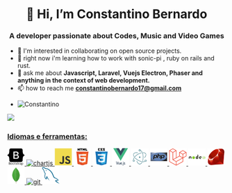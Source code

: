 <h1 align="center">👋 Hi, I’m Constantino Bernardo</h1>
<h3 align="center">A developer passionate about Codes, Music and Video Games </h3>

- 👀 I'm interested in collaborating on open source projects.
- 🌱 right now i'm learning how to work with sonic-pi , ruby ​​on rails and rust.
- 💬 ask me about **Javascript, Laravel, Vuejs Electron, Phaser and anything in the context of web development.**
- 📫 how to reach me
    **constantinobernardo17@gmail.com**
- <p align="left"> <img src="https://komarev.com/ghpvc/?username=ConstantinoBernardo&label=Profile%20views&color=0e75b6&style=flat" alt="Constantino" /> </p>

<div style="display:flex;">
  <a href="https://github.com/ConstantinoBernardo">
  
  <img height="180em" src="https://github-readme-stats.vercel.app/api/top-langs/?username=ConstantinoBernardo&layout=compact&langs_count=7&theme=tokyonight"/>
</div>


<h3 align="left">Idiomas e ferramentas:</h3>
  <p align="left">
    <a href="https://getbootstrap.com" target="_blank"> <img src="https://raw.githubusercontent.com/devicons/devicon/master/icons/bootstrap/bootstrap-plain-wordmark.svg" alt="bootstrap" width="40" height="40"/> </a>
    <a href ="https://www.chartjs.org" target="_blank"> <img src="https://www.chartjs.org/media/logo-title.svg" alt="chartjs" width="40 " height="40"/> </a>
    <a href="https://developer.mozilla.org/en-US/docs/Web/JavaScript" target="_blank"> <img src="https://raw.githubusercontent.com/devicons/devicon/master/icons/javascript/javascript-original.svg" alt="javascript" width="40" height="40"/> </a>
    <a href="https:// www.w3.org/html/" target="_blank"> <img src="https://raw.githubusercontent.com/devicons/devicon/master/icons/html5/html5-original-wordmark.svg" alt= "html5" width="40" height="40"/> </a>
    <a href="https://www.w3schools.com/css/" target="_blank"> <img src="https://raw.githubusercontent.com/devicons/devicon/master/icons/css3/css3-original-wordmark.svg" alt="css3" width="40" height="40"/> </a>
    <a href="https://vuejs.org/" target="_blank"> <img src="https://raw.githubusercontent.com/devicons/devicon/master/icons/vuejs/vuejs-original-wordmark.svg" alt="vuejs" width="40" height="40"/> </ a>
   <a href="https://www.electronjs.org" target="_blank"> <img src="https://raw.githubusercontent.com/devicons/devicon/master/icons/electron/electron-original.svg" alt="electron" width="40" height="40"/> </a>
    <a href="https://www.electronjs.org" target="_blank"> <img src="https://raw.githubusercontent.com/devicons/devicon/master/icons/php/php-original.svg" alt="electron" width="40" height="40"/> </a>
    <a href="https://www.electronjs.org" target="_blank"> <img src="https://raw.githubusercontent.com/devicons/devicon/master/icons/laravel/laravel-original.svg" alt="electron" width="40" height="40"/> </a>
  <a href="https://www.electronjs.org" target="_blank"> <img src="https://raw.githubusercontent.com/devicons/devicon/master/icons/nodejs/nodejs-original-wordmark.svg" alt="electron" width="40" height="40"/> </a>
     <a href="https://www.electronjs.org" target="_blank"> <img src="https://raw.githubusercontent.com/devicons/devicon/master/icons/ruby/ruby-original.svg" alt="electron" width="40" height="40"/> </a>
    <a href="https://www.electronjs.org" target="_blank"> <img src="https://raw.githubusercontent.com/devicons/devicon/master/icons/mongodb/mongodb-original.svg" alt="electron" width="40" height="40"/> </a>
    <a href="https://git-scm.com/" target="_blank"> <img src="https://www.vectorlogo.zone/logos/git-scm/git-scm-icon.svg" alt="git" width="40"height="40"/> </a>
    <a href="https://www.electronjs.org" target="_blank"> <img src="https://raw.githubusercontent.com/devicons/devicon/master/icons/mysql/mysql-original.svg" alt="electron" width="40" height="40"/> </a>
</p>
